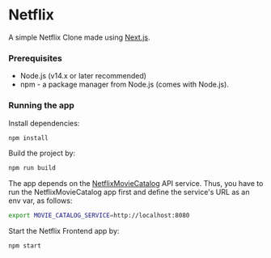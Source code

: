 # Netflix 

A simple Netflix Clone made using [Next.js](https://nextjs.org/).


### Prerequisites

- Node.js (v14.x or later recommended)
- npm - a package manager from Node.js (comes with Node.js).

### Running the app

Install dependencies:

```bash
npm install
```

Build the project by:

```bash
npm run build
```

The app depends on the [NetflixMovieCatalog](https://github.com/alonitac/NetflixMovieCatalog.git) API service.
Thus, you have to run the NetflixMovieCatalog app first and define the service's URL as an env var, as follows:

```bash
export MOVIE_CATALOG_SERVICE=http://localhost:8080
```

Start the Netflix Frontend app by:
```bash
npm start
```
